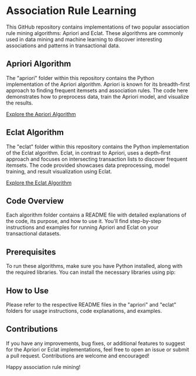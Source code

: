 # Association Rule Learning

This GitHub repository contains implementations of two popular association rule mining algorithms: Apriori and Eclat. These algorithms are commonly used in data mining and machine learning to discover interesting associations and patterns in transactional data.

## Apriori Algorithm

The "apriori" folder within this repository contains the Python implementation of the Apriori algorithm. Apriori is known for its breadth-first approach to finding frequent itemsets and association rules. The code here demonstrates how to preprocess data, train the Apriori model, and visualize the results.

[Explore the Apriori Algorithm](./Apriori)

## Eclat Algorithm

The "eclat" folder within this repository contains the Python implementation of the Eclat algorithm. Eclat, in contrast to Apriori, uses a depth-first approach and focuses on intersecting transaction lists to discover frequent itemsets. The code provided showcases data preprocessing, model training, and result visualization using Eclat.

[Explore the Eclat Algorithm](./Eclat)

## Code Overview

Each algorithm folder contains a README file with detailed explanations of the code, its purpose, and how to use it. You'll find step-by-step instructions and examples for running Apriori and Eclat on your transactional datasets.

## Prerequisites

To run these algorithms, make sure you have Python installed, along with the required libraries. You can install the necessary libraries using pip:


## How to Use

Please refer to the respective README files in the "apriori" and "eclat" folders for usage instructions, code explanations, and examples.

## Contributions

If you have any improvements, bug fixes, or additional features to suggest for the Apriori or Eclat implementations, feel free to open an issue or submit a pull request. Contributions are welcome and encouraged!

Happy association rule mining!
